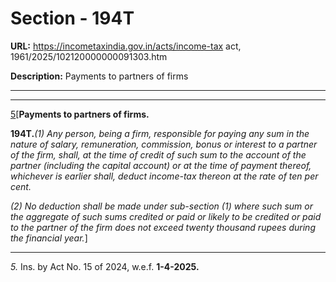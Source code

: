 # Section - 194T

**URL:** https://incometaxindia.gov.in/acts/income-tax act, 1961/2025/102120000000091303.htm

**Description:** Payments to partners of firms

---

****

[5](javascript:ShowFootnote\('fn5'\);)[**Payments to partners of firms.**

**194T.**_(1) Any person, being a firm, responsible for paying any sum in the nature of salary, remuneration, commission, bonus or interest to a partner of the firm, shall, at the time of credit of such sum to the account of the partner (including the capital account) or at the time of payment thereof, whichever is earlier shall, deduct income-tax thereon at the rate of ten per cent._

_(2) No deduction shall be made under sub-section (1) where such sum or the aggregate of such sums credited or paid or likely to be credited or paid to the partner of the firm does not exceed twenty thousand rupees during the financial year._]

* * *

_5._ Ins. by Act No. 15 of 2024, w.e.f. **1-4-2025.**